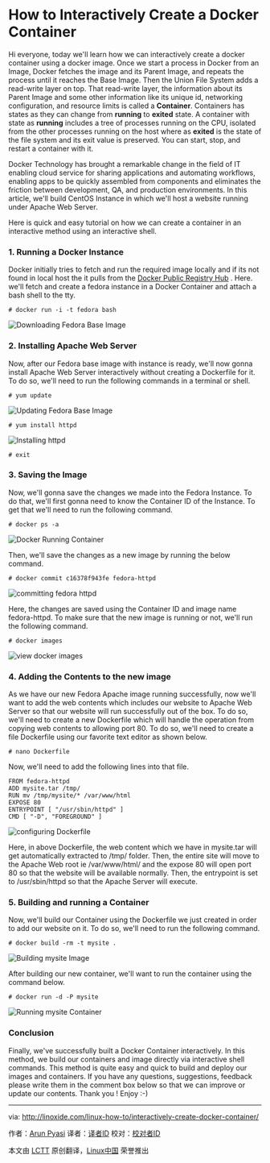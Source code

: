 How to Interactively Create a Docker Container
================================================================================
Hi everyone, today we'll learn how we can interactively create a docker container using a docker image. Once we start a process in Docker from an Image, Docker fetches the image and its Parent Image, and repeats the process until it reaches the Base Image. Then the Union File System adds a read-write layer on top. That read-write layer, the information about its Parent Image and some other information like its unique id, networking configuration, and resource limits is called a **Container**. Containers has states as they can change from **running** to **exited** state. A container with state as **running** includes a tree of processes running on the CPU, isolated from the other processes running on the host where as **exited** is the state of the file system and its exit value is preserved. You can start, stop, and restart a container with it.

Docker Technology has brought a remarkable change in the field of IT enabling cloud service for sharing applications and automating workflows, enabling apps to be quickly assembled from components and eliminates the friction between development, QA, and production environments. In this article, we'll build CentOS Instance in which we'll host a website running under Apache Web Server.

Here is quick and easy tutorial on how we can create a container in an interactive method using an interactive shell.

### 1. Running a Docker Instance ###

Docker initially tries to fetch and run the required image locally and if its not found in local host the it pulls from the [Docker Public Registry Hub][1] . Here. we'll fetch and create a fedora instance in a Docker Container and attach a bash shell to the tty.

    # docker run -i -t fedora bash

![Downloading Fedora Base Image](http://blog.linoxide.com/wp-content/uploads/2015/03/downloading-fedora-base-image.png)

### 2. Installing Apache Web Server ###

Now, after our Fedora base image with instance is ready, we'll now gonna install Apache Web Server interactively without creating a Dockerfile for it. To do so, we'll need to run the following commands in a terminal or shell.

    # yum update

![Updating Fedora Base Image](http://blog.linoxide.com/wp-content/uploads/2015/03/updating-fedora-base-image.png)

    # yum install httpd

![Installing httpd](http://blog.linoxide.com/wp-content/uploads/2015/03/installing-httpd2.png)
    
    # exit

### 3. Saving the Image ###

Now, we'll gonna save the changes we made into the Fedora Instance. To do that, we'll first gonna need to know the Container ID of the Instance. To get that we'll need to run the following command.

    # docker ps -a

![Docker Running Container](http://blog.linoxide.com/wp-content/uploads/2015/03/docker-running-container.png)

Then, we'll save the changes as a new image by running the below command.

    # docker commit c16378f943fe fedora-httpd

![committing fedora httpd](http://blog.linoxide.com/wp-content/uploads/2015/03/committing-fedora-httpd.png)

Here, the changes are saved using the Container ID  and image name fedora-httpd. To make sure that the new image is running or not, we'll run the following command.

    # docker images

![view docker images](http://blog.linoxide.com/wp-content/uploads/2015/03/view-docker-images.png)

### 4. Adding the Contents to the new image ###

As we have our new Fedora Apache image running successfully, now we'll want to add the web contents which includes our website to Apache Web Server so that our website will run successfully out of the box. To do so, we'll need to create a new Dockerfile which will handle the operation from copying web contents to allowing port 80. To do so, we'll need to create a file Dockerfile using our favorite text editor as shown below.

    # nano Dockerfile

Now, we'll need to add the following lines into that file.

    FROM fedora-httpd
    ADD mysite.tar /tmp/
    RUN mv /tmp/mysite/* /var/www/html
    EXPOSE 80
    ENTRYPOINT [ "/usr/sbin/httpd" ]
    CMD [ "-D", "FOREGROUND" ]

![configuring Dockerfile](http://blog.linoxide.com/wp-content/uploads/2015/03/configuring-Dockerfile.png)

Here, in above Dockerfile, the web content which we have in mysite.tar will get automatically extracted to /tmp/ folder. Then, the entire site will move to the Apache Web root ie /var/www/html/ and the expose 80 will open port 80 so that the website will be available normally. Then, the entrypoint is set to /usr/sbin/httpd so that the Apache Server will execute.

### 5. Building and running a Container ###

Now, we'll build our Container using the Dockerfile we just created in order to add our website on it. To do so, we'll need to run the following command.

    # docker build -rm -t mysite .

![Building mysite Image](http://blog.linoxide.com/wp-content/uploads/2015/03/building-mysite-image.png)

After building our new container, we'll want to run the container using the command below.

    # docker run -d -P mysite

![Running mysite Container](http://blog.linoxide.com/wp-content/uploads/2015/03/running-mysite-container.png)

### Conclusion ###

Finally, we've successfully built a Docker Container interactively. In this method, we build our containers and image directly via interactive shell commands. This method is quite easy and quick to build and deploy our images and containers. If you have any questions, suggestions, feedback please write them in the comment box below so that we can improve or update our contents. Thank you ! Enjoy :-)

--------------------------------------------------------------------------------

via: http://linoxide.com/linux-how-to/interactively-create-docker-container/

作者：[Arun Pyasi][a]
译者：[译者ID](https://github.com/译者ID)
校对：[校对者ID](https://github.com/校对者ID)

本文由 [LCTT](https://github.com/LCTT/TranslateProject) 原创翻译，[Linux中国](http://linux.cn/) 荣誉推出

[a]:http://linoxide.com/author/arunp/
[1]:https://registry.hub.docker.com/